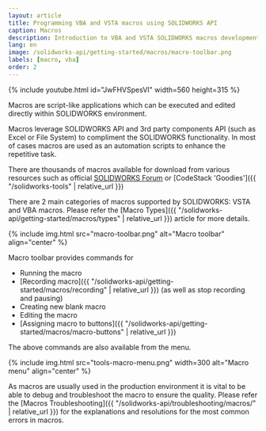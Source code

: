 ```yaml
---
layout: article
title: Programming VBA and VSTA macros using SOLIDWORKS API
caption: Macros
description: Introduction to VBA and VSTA SOLIDWORKS macros development for SOLIDWORKS automation using SOLIDWORKS API
lang: en
image: /solidworks-api/getting-started/macros/macro-toolbar.png
labels: [macro, vba]
order: 2
---
```

{% include youtube.html id="JwFHVSpesVI" width=560 height=315 %}

Macros are script-like applications which can be executed and edited directly within SOLIDWORKS environment.

Macros leverage SOLIDWORKS API and 3rd party components API (such as Excel or File System) to compliment the SOLIDWORKS functionality. In most of cases macros are used as an automation scripts to enhance the repetitive task.

There are thousands of macros available for download from various resources such as official [SOLIDWORKS Forum](https://forum.solidworks.com/community/api) or [CodeStack 'Goodies']({{ "/solidworks-tools" | relative_url }})

There are 2 main categories of macros supported by SOLIDWORKS: VSTA and VBA macros. Please refer the [Macro Types]({{ "/solidworks-api/getting-started/macros/types" | relative_url }}) article for more details.

{% include img.html src="macro-toolbar.png" alt="Macro toolbar" align="center" %}

Macro toolbar provides commands for

* Running the macro
* [Recording macro]({{ "/solidworks-api/getting-started/macros/recording" | relative_url }}) (as well as stop recording and pausing)
* Creating new blank macro
* Editing the macro
* [Assigning macro to buttons]({{ "/solidworks-api/getting-started/macros/macro-buttons" | relative_url }})

The above commands are also available from the menu.

{% include img.html src="tools-macro-menu.png" width=300 alt="Macro menu" align="center" %}

As macros are usually used in the production environment it is vital to be able to debug and troubleshoot the macro to ensure the quality. Please refer the [Macros Troubleshooting]({{ "/solidworks-api/troubleshooting/macros/" | relative_url }}) for the explanations and resolutions for the most common errors in macros.
